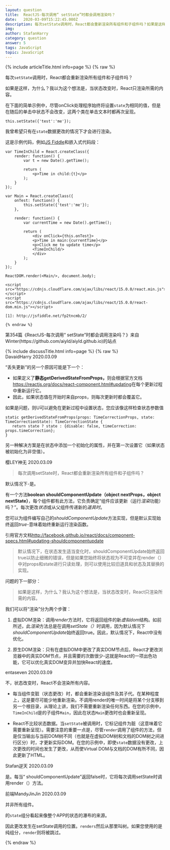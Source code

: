 ```yaml
---
layout: question
title:  ReactJS-每次调用“ setState”时都会调用渲染吗？
date:   2020-03-09T15:22:45.000Z
description: 每次setState调用时，React都会重新渲染所有组件和子组件吗？如果是这样，为什么？我以为这个想法是，当状态改变时，React只渲染所需的内容。...
img: 
author: StafanHarry
category: question
answer: 5
tags: JavaScript
topic: JavaScript
---
```

<div class="article-root">
  <div class="article">
    {% include articleTitle.html info=page %}
    {% raw %}
    <div class="article-content"><p><font style="vertical-align: inherit;"><font style="vertical-align: inherit;">每次</font></font><code>setState</code><font style="vertical-align: inherit;"><font style="vertical-align: inherit;">调用</font><font style="vertical-align: inherit;">时，React都会重新渲染所有组件和子组件</font><font style="vertical-align: inherit;">吗？</font></font></p>

<p><font style="vertical-align: inherit;"><font style="vertical-align: inherit;">如果是这样，为什么？</font><font style="vertical-align: inherit;">我以为这个想法是，当状态改变时，React只渲染所需的内容。</font></font></p>

<p><font style="vertical-align: inherit;"><font style="vertical-align: inherit;">在下面的简单示例中，尽管onClick处理程序始终将设置</font></font><code>state</code><font style="vertical-align: inherit;"><font style="vertical-align: inherit;">为相同的值</font><font style="vertical-align: inherit;">，但是在随后的单击中状态不会改变，这两个类在单击文本时都再次呈现。</font></font></p>

<pre><code>this.setState({'test':'me'});
</code></pre>

<p><font style="vertical-align: inherit;"><font style="vertical-align: inherit;">我曾希望只有在</font></font><code>state</code><font style="vertical-align: inherit;"><font style="vertical-align: inherit;">数据更改的</font><font style="vertical-align: inherit;">情况下才会进行渲染</font><font style="vertical-align: inherit;">。</font></font></p>

<p><font style="vertical-align: inherit;"><font style="vertical-align: inherit;">这是示例代码，例如</font></font><a href="http://jsfiddle.net/fp2tncmb/2/" rel="noreferrer"><font style="vertical-align: inherit;"><font style="vertical-align: inherit;">JS Fiddle</font></font></a><font style="vertical-align: inherit;"><font style="vertical-align: inherit;">和嵌入式代码段：</font></font></p>

<p></p><div class="snippet" data-lang="js" data-hide="false" data-console="true" data-babel="true">
<div class="snippet-code">
<pre class="snippet-code-js lang-js prettyprint-override"><code>var TimeInChild = React.createClass({<font></font>
    render: function() {<font></font>
        var t = new Date().getTime();<font></font>
<font></font>
        return (<font></font>
            &lt;p&gt;Time in child:{t}&lt;/p&gt;<font></font>
        );<font></font>
    }<font></font>
});<font></font>
<font></font>
var Main = React.createClass({<font></font>
    onTest: function() {<font></font>
        this.setState({'test':'me'});<font></font>
    },<font></font>
<font></font>
    render: function() {<font></font>
        var currentTime = new Date().getTime();<font></font>
<font></font>
        return (<font></font>
            &lt;div onClick={this.onTest}&gt;<font></font>
            &lt;p&gt;Time in main:{currentTime}&lt;/p&gt;<font></font>
            &lt;p&gt;Click me to update time&lt;/p&gt;<font></font>
            &lt;TimeInChild/&gt;<font></font>
            &lt;/div&gt;<font></font>
        );<font></font>
    }<font></font>
});<font></font>
<font></font>
ReactDOM.render(&lt;Main/&gt;, document.body);</code></pre>
<pre class="snippet-code-html lang-html prettyprint-override"><code>&lt;script src="https://cdnjs.cloudflare.com/ajax/libs/react/15.0.0/react.min.js"&gt;&lt;/script&gt;<font></font>
&lt;script src="https://cdnjs.cloudflare.com/ajax/libs/react/15.0.0/react-dom.min.js"&gt;&lt;/script&gt;</code></pre>
</div>
</div>
<p></p>

<pre><code>[1]: http://jsfiddle.net/fp2tncmb/2/
</code></pre></div>
    {% endraw %}
  </div>
  <p class="winter_mark">第354篇《ReactJS-每次调用“ setState”时都会调用渲染吗？》来自Winter(https://github.com/aiyld/aiyld.github.io)的站点</p>
  <div class="discuss-wrapper">
    {% include discussTitle.html info=page %}
    {% raw %}
    <div class="discuss-list">
    <div class="discuss-item">
        <div class="discuss-parent">
          <div class="discuss-meta">
            <span class="discuss-user">DavaidHarry</span>
            <span class="discuss-time">2020.03.09</span>
          </div>
          <div class="discuss-comment"><p><font style="vertical-align: inherit;"><font style="vertical-align: inherit;">“丢失更新”的另一个原因可能是下一个：</font></font></p>

<ul>
<li><font style="vertical-align: inherit;"><font style="vertical-align: inherit;">如果</font><font style="vertical-align: inherit;">定义</font><font style="vertical-align: inherit;">了</font></font><strong><font style="vertical-align: inherit;"><font style="vertical-align: inherit;">静态getDerivedStateFromProps，</font></font></strong><font style="vertical-align: inherit;"><font style="vertical-align: inherit;">则会根据官方文档</font></font><a href="https://reactjs.org/docs/react-component.html#updating" rel="nofollow noreferrer"><font style="vertical-align: inherit;"><font style="vertical-align: inherit;">https://reactjs.org/docs/react-component.html#updating</font></font></a><font style="vertical-align: inherit;"><font style="vertical-align: inherit;">在每个更新过程中重新运行它</font><font style="vertical-align: inherit;">。</font></font></li>
<li><font style="vertical-align: inherit;"><font style="vertical-align: inherit;">因此，如果状态值在开始时来自props，则每次更新时都会覆盖它。</font></font></li>
</ul>

<p><font style="vertical-align: inherit;"><font style="vertical-align: inherit;">如果是问题，则U可以避免在更新过程中设置状态，您应该像这样检查状态参数值</font></font></p>

<pre><code>static getDerivedStateFromProps(props: TimeCorrectionProps, state: TimeCorrectionState): TimeCorrectionState {<font></font>
   return state ? state : {disable: false, timeCorrection: props.timeCorrection};<font></font>
}<font></font>
</code></pre>

<p><font style="vertical-align: inherit;"><font style="vertical-align: inherit;">另一种解决方案是在状态中添加一个初始化的属性，并在第一次设置它（如果状态被初始化为非空值）。</font></font></p></div>
        </div></div><div class="discuss-item">
        <div class="discuss-parent">
          <div class="discuss-meta">
            <span class="discuss-user">樱LEY神无</span>
            <span class="discuss-time">2020.03.09</span>
          </div>
          <div class="discuss-comment"><blockquote>
  <p><font style="vertical-align: inherit;"><font style="vertical-align: inherit;">每次调用setState时，React都会重新渲染所有组件和子组件吗？</font></font></p>
</blockquote>

<p><font style="vertical-align: inherit;"><font style="vertical-align: inherit;">默认情况下-是。</font></font></p>

<p><font style="vertical-align: inherit;"><font style="vertical-align: inherit;">有一个方法</font></font><strong><font style="vertical-align: inherit;"><font style="vertical-align: inherit;">boolean shouldComponentUpdate（object nextProps，object nextState）</font></font></strong><font style="vertical-align: inherit;"><font style="vertical-align: inherit;">，每个组件都有此方法，它负责确定“组件应该更新（运行</font></font><em><font style="vertical-align: inherit;"><font style="vertical-align: inherit;">渲染</font></font></em><font style="vertical-align: inherit;"><font style="vertical-align: inherit;">功能）吗？”。</font><font style="vertical-align: inherit;">每次更改</font></font><em><font style="vertical-align: inherit;"><font style="vertical-align: inherit;">状态</font></font></em><font style="vertical-align: inherit;"><font style="vertical-align: inherit;">或</font><font style="vertical-align: inherit;">从父组件</font><font style="vertical-align: inherit;">传递新的</font></font><em><font style="vertical-align: inherit;"><font style="vertical-align: inherit;">道具时</font></font></em><font style="vertical-align: inherit;"><font style="vertical-align: inherit;">。</font></font></p>

<p><font style="vertical-align: inherit;"><font style="vertical-align: inherit;">您可以</font><font style="vertical-align: inherit;">为组件</font><font style="vertical-align: inherit;">编写自己的</font></font><em><font style="vertical-align: inherit;"><font style="vertical-align: inherit;">shouldComponentUpdate</font></font></em><font style="vertical-align: inherit;"><font style="vertical-align: inherit;">方法实现，但是默认实现始终返回</font><em><font style="vertical-align: inherit;">true-</font></em><font style="vertical-align: inherit;">意味着始终重新运行渲染函数。</font></font></p>

<p><font style="vertical-align: inherit;"><font style="vertical-align: inherit;">引用官方文档</font></font><a href="http://facebook.github.io/react/docs/component-specs.html#updating-shouldcomponentupdate" rel="noreferrer"><font style="vertical-align: inherit;"><font style="vertical-align: inherit;">http://facebook.github.io/react/docs/component-specs.html#updating-shouldcomponentupdate</font></font></a></p>

<blockquote>
  <p><font style="vertical-align: inherit;"><font style="vertical-align: inherit;">默认情况下，在状态发生适当变化时，shouldComponentUpdate始终返回true以防止细微的错误，但是如果您始终将状态视为不可变并在render（）中对props和state进行只读处理，则可以使用比较旧道具和状态及其替换的实现。</font></font></p>
</blockquote>

<p><font style="vertical-align: inherit;"><font style="vertical-align: inherit;">问题的下一部分：</font></font></p>

<blockquote>
  <p><font style="vertical-align: inherit;"><font style="vertical-align: inherit;">如果是这样，为什么？</font><font style="vertical-align: inherit;">我认为这个想法是，当状态改变时，React只渲染所需的内容。</font></font></p>
</blockquote>

<p><font style="vertical-align: inherit;"><font style="vertical-align: inherit;">我们可以将“渲染”分为两个步骤：</font></font></p>

<ol>
<li><p><font style="vertical-align: inherit;"><font style="vertical-align: inherit;">虚拟DOM渲染：</font><font style="vertical-align: inherit;">调用</font></font><em><font style="vertical-align: inherit;"><font style="vertical-align: inherit;">render</font></font></em><font style="vertical-align: inherit;"><font style="vertical-align: inherit;">方法</font><font style="vertical-align: inherit;">时，</font><font style="vertical-align: inherit;">它将返回组件的新</font></font><em><font style="vertical-align: inherit;"><font style="vertical-align: inherit;">虚拟dom</font></font></em><font style="vertical-align: inherit;"><font style="vertical-align: inherit;">结构。</font><font style="vertical-align: inherit;">如前所述，此</font></font><em><font style="vertical-align: inherit;"><font style="vertical-align: inherit;">渲染</font></font></em><font style="vertical-align: inherit;"><font style="vertical-align: inherit;">方法总是在调用</font></font><em><font style="vertical-align: inherit;"><font style="vertical-align: inherit;">setState（）</font></font></em><font style="vertical-align: inherit;"><font style="vertical-align: inherit;">时调用</font><font style="vertical-align: inherit;">，因为</font><font style="vertical-align: inherit;">默认情况下</font></font><em><font style="vertical-align: inherit;"><font style="vertical-align: inherit;">shouldComponentUpdate</font></font></em><font style="vertical-align: inherit;"><font style="vertical-align: inherit;">始终返回true。</font><font style="vertical-align: inherit;">因此，默认情况下，React中没有优化。</font></font></p></li>
<li><p><font style="vertical-align: inherit;"><font style="vertical-align: inherit;">原生DOM渲染：只有在虚拟DOM中更改了真实DOM节点后，React才更改浏览器中的真实DOM节点，并且需要的次数很少-这就是React的一项出色功能，它可以优化真实DOM变异并加快React的速度。</font></font></p></li>
</ol></div>
        </div></div><div class="discuss-item">
        <div class="discuss-parent">
          <div class="discuss-meta">
            <span class="discuss-user">entaseven</span>
            <span class="discuss-time">2020.03.09</span>
          </div>
          <div class="discuss-comment"><p><font style="vertical-align: inherit;"><font style="vertical-align: inherit;">不，状态改变时，React不会渲染所有内容。</font></font></p>

<ul>
<li><p><font style="vertical-align: inherit;"><font style="vertical-align: inherit;">每当组件变脏（状态更改）时，都会重新渲染该组件及其子代。</font><font style="vertical-align: inherit;">在某种程度上，这是要尽可能少地重新渲染。</font><font style="vertical-align: inherit;">不调用render的唯一时间是将某个分支移到另一个根目录，从理论上讲，我们不需要重新渲染任何东西。</font><font style="vertical-align: inherit;">在您的示例中，</font></font><code>TimeInChild</code><font style="vertical-align: inherit;"><font style="vertical-align: inherit;">是的子组件</font></font><code>Main</code><font style="vertical-align: inherit;"><font style="vertical-align: inherit;">，因此在状态</font></font><code>Main</code><font style="vertical-align: inherit;"><font style="vertical-align: inherit;">更改</font><font style="vertical-align: inherit;">时也会重新呈现</font><font style="vertical-align: inherit;">。</font></font></p></li>
<li><p><font style="vertical-align: inherit;"><font style="vertical-align: inherit;">React不比较状态数据。</font><font style="vertical-align: inherit;">当</font></font><code>setState</code><font style="vertical-align: inherit;"><font style="vertical-align: inherit;">被调用时，它标记组件为脏（这意味着它需要重新呈现）。</font><font style="vertical-align: inherit;">需要注意的重要一点是，尽管</font></font><code>render</code><font style="vertical-align: inherit;"><font style="vertical-align: inherit;">调用了组件的方法</font><font style="vertical-align: inherit;">，但是</font><font style="vertical-align: inherit;">仅当输出与当前DOM树不同（也就是在虚拟DOM树和文档的DOM树之间进行区分）时，才更新实际DOM。</font><font style="vertical-align: inherit;">在您的示例中，即使</font></font><code>state</code><font style="vertical-align: inherit;"><font style="vertical-align: inherit;">数据没有更改，上次更改的时间也发生了更改，从而使Virtual DOM与文档的DOM有所不同，因此更新了HTML。</font></font></p></li>
</ul></div>
        </div></div><div class="discuss-item">
        <div class="discuss-parent">
          <div class="discuss-meta">
            <span class="discuss-user">Stafan逆天</span>
            <span class="discuss-time">2020.03.09</span>
          </div>
          <div class="discuss-comment"><p><font style="vertical-align: inherit;"><font style="vertical-align: inherit;">是。</font><font style="vertical-align: inherit;">每当“ shouldComponentUpdate”返回false时，它将每次调用setState时调用render（）方法。</font></font></p></div>
        </div></div><div class="discuss-item">
        <div class="discuss-parent">
          <div class="discuss-meta">
            <span class="discuss-user">前端MandyJinJin</span>
            <span class="discuss-time">2020.03.09</span>
          </div>
          <div class="discuss-comment"><p><font style="vertical-align: inherit;"><font style="vertical-align: inherit;">并非所有组件。</font></font></p>

<p><font style="vertical-align: inherit;"><font style="vertical-align: inherit;">的</font></font><code>state</code><font style="vertical-align: inherit;"><font style="vertical-align: inherit;">组分看起来像整个APP的状态的瀑布的来源。</font></font></p>

<p><font style="vertical-align: inherit;"><font style="vertical-align: inherit;">因此更改发生在setState调用的位置。</font></font><code>renders</code><font style="vertical-align: inherit;"><font style="vertical-align: inherit;">然后从那里叫</font><font style="vertical-align: inherit;">树</font><font style="vertical-align: inherit;">。</font><font style="vertical-align: inherit;">如果您使用的是纯组分，</font></font><code>render</code><font style="vertical-align: inherit;"><font style="vertical-align: inherit;">则将被跳过。</font></font></p></div>
        </div></div>
    </div>
    {% endraw %}
  </div>
<div>

